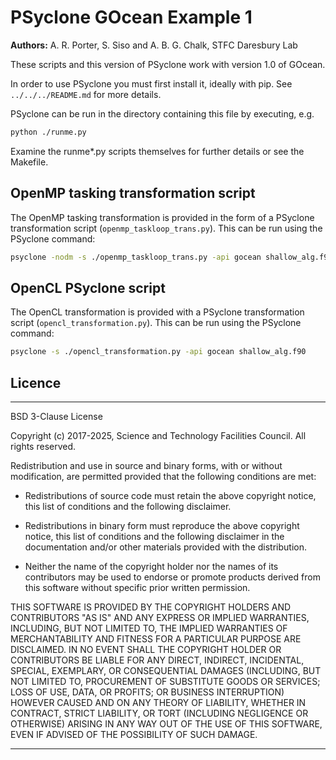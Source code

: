 # PSyclone GOcean Example 1

**Authors:** A. R. Porter, S. Siso and A. B. G. Chalk, STFC Daresbury Lab

These scripts and this version of PSyclone work with version 1.0 of GOcean.

In order to use PSyclone you must first install it, ideally with pip.
See `../../../README.md` for more details.

PSyclone can be run in the directory containing this file by 
executing, e.g.

```sh
python ./runme.py
``` 

Examine the runme*.py scripts themselves for further details or see the
Makefile.


## OpenMP tasking transformation script

The OpenMP tasking transformation is provided in the form of a PSyclone
transformation script (`openmp_taskloop_trans.py`). This can be run
using the PSyclone command:

```sh
psyclone -nodm -s ./openmp_taskloop_trans.py -api gocean shallow_alg.f90
```

## OpenCL PSyclone script

The OpenCL transformation is provided with a PSyclone transformation script
(`opencl_transformation.py`). This can be run using the PSyclone command:

```sh
psyclone -s ./opencl_transformation.py -api gocean shallow_alg.f90
```


## Licence

-----------------------------------------------------------------------------

BSD 3-Clause License

Copyright (c) 2017-2025, Science and Technology Facilities Council.
All rights reserved.

Redistribution and use in source and binary forms, with or without
modification, are permitted provided that the following conditions are met:

* Redistributions of source code must retain the above copyright notice, this
  list of conditions and the following disclaimer.

* Redistributions in binary form must reproduce the above copyright notice,
  this list of conditions and the following disclaimer in the documentation
  and/or other materials provided with the distribution.

* Neither the name of the copyright holder nor the names of its
  contributors may be used to endorse or promote products derived from
  this software without specific prior written permission.

THIS SOFTWARE IS PROVIDED BY THE COPYRIGHT HOLDERS AND CONTRIBUTORS
"AS IS" AND ANY EXPRESS OR IMPLIED WARRANTIES, INCLUDING, BUT NOT
LIMITED TO, THE IMPLIED WARRANTIES OF MERCHANTABILITY AND FITNESS
FOR A PARTICULAR PURPOSE ARE DISCLAIMED. IN NO EVENT SHALL THE
COPYRIGHT HOLDER OR CONTRIBUTORS BE LIABLE FOR ANY DIRECT, INDIRECT,
INCIDENTAL, SPECIAL, EXEMPLARY, OR CONSEQUENTIAL DAMAGES (INCLUDING,
BUT NOT LIMITED TO, PROCUREMENT OF SUBSTITUTE GOODS OR SERVICES;
LOSS OF USE, DATA, OR PROFITS; OR BUSINESS INTERRUPTION) HOWEVER
CAUSED AND ON ANY THEORY OF LIABILITY, WHETHER IN CONTRACT, STRICT
LIABILITY, OR TORT (INCLUDING NEGLIGENCE OR OTHERWISE) ARISING IN
ANY WAY OUT OF THE USE OF THIS SOFTWARE, EVEN IF ADVISED OF THE
POSSIBILITY OF SUCH DAMAGE.

------------------------------------------------------------------------------
